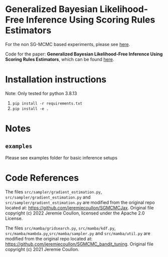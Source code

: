 # Generalized Bayesian Likelihood-Free Inference Using Scoring Rules Estimators 

For the non SG-MCMC based experiments, please see [here](https://github.com/LoryPack/GenBayes_LikelihoodFree_ScoringRules). 

Code for the paper: __Generalized Bayesian Likelihood-Free Inference Using Scoring Rules Estimators__,
which can be found [here](https://arxiv.org/abs/2104.03889).

# Installation instructions
Note: Only tested for python 3.8.13

1. `pip install -r requirements.txt`
2. `pip install -e .`

# Notes
## `examples`
Please see examples folder for basic inference setups

# Code References
The files `src/sampler/gradient_estimation.py`, `src/sampler/gradient_estimation.py` and `src/sampler/gradient_estimation.py` are modified from the original repo located at:
https://github.com/jeremiecoullon/SGMCMCJax.
Original file copyright (c) 2022 Jeremie Coullon, licensed under the Apache 2.0 License.

The files `src/mamba/gridsearch.py`, `src/mamba/kdf.py`, `src/mamba/mambda.py`,`src/mamba/sampler.py` and `src/mamba/util.py` are modified from the original repo located at:
https://github.com/jeremiecoullon/SGMCMC_bandit_tuning.
Original file copyright (c) 2021 Jeremie Coullon.